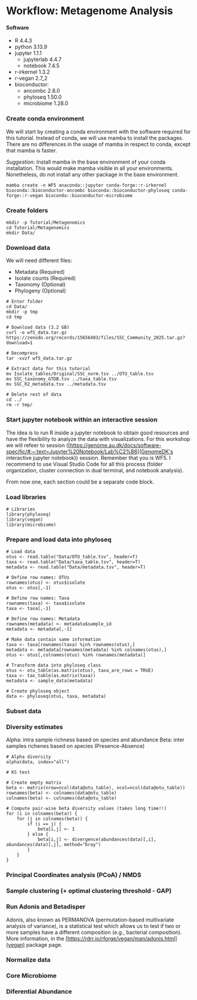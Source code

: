 # Workflow: Metagenome Analysis

#### Software

* R 4.4.3
* python 3.13.9
* jupyter 1.1.1
    * jupyterlab 4.4.7
    * notebook 7.4.5
* r-irkernel 1.3.2
* r-vegan 2.7_2
* bioconductor:
    * ancombc 2.8.0
    * phyloseq 1.50.0
    * microbiome 1.28.0

### Create conda environment

We will start by creating a conda environment with the software required for this tutorial. Instead of conda, we will use mamba to install the packages. There are no differences in the usage of mamba in respect to conda, except that mamba is faster.

*Suggestion:* Install mamba in the base environment of your conda installation. This would make mamba visible in all your environments. Nonetheless, do not install any other package in the base environment.

```
mamba create -n WF5 anaconda::jupyter conda-forge::r-irkernel bioconda::bioconductor-ancombc bioconda::bioconductor-phyloseq conda-forge::r-vegan bioconda::bioconductor-microbiome
```

### Create folders

```
mkdir -p Tutorial/Metagenomics
cd Tutorial/Metagenomics
mkdir Data/
```

### Download data

We will need different files:

* Metadata (Required)
* Isolate counts (Required)
* Taxonomy (Optional)
* Phylogeny (Optional)

```
# Enter folder
cd Data/
mkdir -p tmp
cd tmp

# Download data (3.2 GB)
curl -o wf5_data.tar.gz https://zenodo.org/records/15656403/files/SSC_Community_2025.tar.gz?download=1

# Decompress
tar -xvzf wf5_data.tar.gz

# Extract data for this tutorial
mv Isolate_tables/Original/SSC_norm.tsv ../OTU_table.tsv
mv SSC_taxonomy_GTDB.tsv ../taxa_table.tsv
mv SSC_R2_metadata.tsv ../metadata.tsv

# Delete rest of data
cd ../
rm -r tmp/
```

### Start jupyter notebook within an interactive session

The idea is to run R inside a jupyter notebook to obtain good resources and have the flexibility to analyze the data with visualizations. For this workshop we will refeer to session ([https://genome.au.dk/docs/software-specific/#:~:text=Jupyter%20Notebook/Lab%C2%B6](GenomeDK's interactive jupyter notebook)) session. Remember that you _<jupyter-env>_ is WF5. I recommend to use Visual Studio Code for all this process (folder organization, cluster connection in dual terminal, and notebook analysis).

From now one, each section could be a separate code block.

### Load libraries

```
# Libraries
library(phyloseq)
library(vegan)
library(microbiome)
```

### Prepare and load data into phyloseq

```
# Load data
otus <- read.table("Data/OTU_table.tsv", header=T)
taxa <- read.table("Data/taxa_table.tsv", header=T)
metadata <- read.table("Data/metadata.tsv", header=T)
```

```
# Define row names: OTUs
rownames(otus) <- otus$isolate
otus <- otus[,-1]

# Define row names: Taxa
rownames(taxa) <- taxa$isolate
taxa <- taxa[,-1]

# Define row names: Metadata
rownames(metadata) <- metadata$sample_id
metadata <- metadata[,-1]
```

```
# Make data contain same information
taxa <- taxa[rownames(taxa) %in% rownames(otus),]
metadata <- metadata[rownames(metadata) %in% colnames(otus),]
otus <- otus[,colnames(otus) %in% rownames(metadata)]
```

```
# Transform data into phyloseq class
otus <- otu_table(as.matrix(otus), taxa_are_rows = TRUE)
taxa <- tax_table(as.matrix(taxa))
metadata <- sample_data(metadata)
```

```
# Create phyloseq object
data <- phyloseq(otus, taxa, metadata)
```

### Subset data




### Diversity estimates

Alpha: intra sample richness based on species and abundance
Beta: inter samples richenes based on species (Presence-Absence)

```
# Alpha diversity
alpha(data, index="all")

# KS test

```

```
# Create empty matrix
beta <- matrix(nrow=ncol(data@otu_table), ncol=ncol(data@otu_table))
rownames(beta) <- colnames(data@otu_table)
colnames(beta) <- colnames(data@otu_table)

# Compute pair-wise beta diversity values (takes long time!!)
for (i in colnames(beta)) {
    for (j in colnames(beta)) {
        if (i == j) {
            beta[i,j] <- 1
        } else {
            beta[i,j] <- divergence(abundances(data)[,i], abundances(data)[,j], method="bray")
        }
    }
}

```



### Principal Coordinates analysis (PCoA) / NMDS

### Sample clustering (+ optimal clustering threshold - GAP)

### Run Adonis and Betadisper

Adonis, also known as PERMANOVA (permutation-based multivariate analysis of variance), is a statistical test which allows us to test if two or more samples have a different composition (e.g., bacterial composition). More information, in the [https://rdrr.io/rforge/vegan/man/adonis.html](vegan) package page.


### Normalize data

### Core Microbiome

### Diferential Abundance
